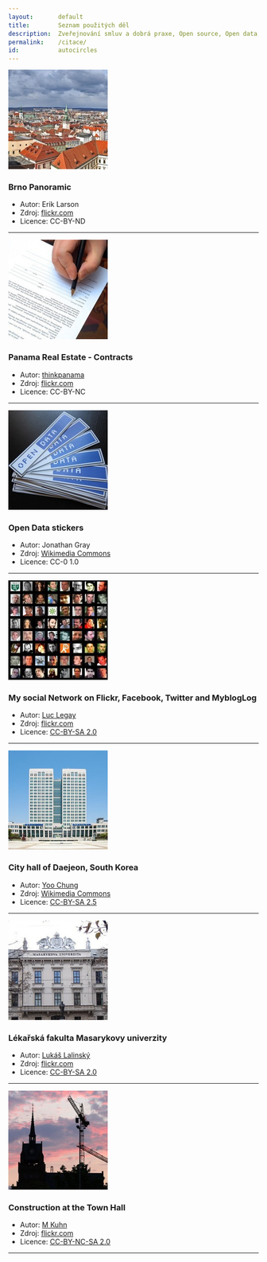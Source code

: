 ```yaml
---
layout:       default
title:        Seznam použitých děl
description:  Zveřejnování smluv a dobrá praxe, Open source, Open data, Zapojení občanů online, Spolupráce s ostatními aktéry
permalink:    /citace/
id:           autocircles
---
```


![Brno Panoramic](/media/thumbnails/city.jpg)

### Brno Panoramic
* Autor: Erik Larson
* Zdroj: [flickr.com](https://flic.kr/p/pyn2DC)
* Licence: CC-BY-ND

<hr class="separator"/>

![Zveřejňování smluv](/media/thumbnails/contracts.jpg)

### Panama Real Estate - Contracts
* Autor: [thinkpanama](https://www.flickr.com/photos/23065375@N05/)
* Zdroj: [flickr.com](https://www.flickr.com/photos/23065375@N05/2235529638/)
* Licence: CC-BY-NC

<hr class="separator"/>

![Open Data](/media/thumbnails/open-data.jpg)

### Open Data stickers
* Autor: Jonathan Gray
* Zdroj: [Wikimedia Commons](http://commons.wikimedia.org/wiki/File:Open_Data_stickers.jpg)
* Licence: CC-0 1.0

<hr class="separator"/>

![Lidé na Internetu](/media/thumbnails/lide.jpg)

### My social Network on Flickr, Facebook, Twitter and MyblogLog
* Autor: [Luc Legay](https://www.flickr.com/photos/luc/)
* Zdroj: [flickr.com](https://www.flickr.com/photos/luc/1824234195/)
* Licence: [CC-BY-SA 2.0](https://creativecommons.org/licenses/by-sa/2.0/)

<hr class="separator"/>

![Radnice ve městě Daejeon](/media/thumbnails/city-hall.jpg)

### City hall of Daejeon, South Korea
* Autor: [Yoo Chung](http://commons.wikimedia.org/wiki/User:YooChung)
* Zdroj: [Wikimedia Commons](http://commons.wikimedia.org/wiki/File:Daejeon_City_Hall.jpg)
* Licence: [CC-BY-SA 2.5](http://creativecommons.org/licenses/by-sa/2.5/deed.en)

<hr class="separator"/>

![Masarykova univerzita](/media/thumbnails/masarycka.jpg)

### Lékařská fakulta Masarykovy univerzity
* Autor: [Lukáš Lalinský](https://www.flickr.com/photos/luc/)
* Zdroj: [flickr.com](https://www.flickr.com/photos/lukasl/65500320/)
* Licence: [CC-BY-SA 2.0](https://creativecommons.org/licenses/by-sa/2.0/)

<hr class="separator"/>

![Construction at the Town Hall](/media/thumbnails/construction.jpg)
### Construction at the Town Hall
* Autor: [M Kuhn](https://www.flickr.com/photos/mkuhn/)
* Zdroj: [flickr.com](https://flic.kr/p/7vbBm)
* Licence: [CC-BY-NC-SA 2.0](https://creativecommons.org/licenses/by-nc-sa/2.0/)

<hr class="separator"/>
